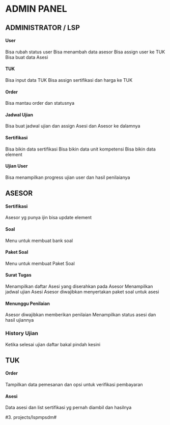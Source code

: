 # ADMIN PANEL
## ADMINISTRATOR / LSP
#### User
Bisa rubah status user
Bisa menambah data asesor
Bisa assign user ke TUK
Bisa buat data Asesi
#### TUK
Bisa input data TUK
Bisa assign sertifikasi dan harga ke TUK
#### Order
Bisa mantau order dan statusnya
#### Jadwal Ujian
Bisa buat jadwal ujian dan assign Asesi dan Asesor ke dalamnya
#### Sertifikasi
Bisa bikin data sertifikasi
Bisa bikin data unit kompetensi
Bisa bikin data element
#### Ujian User
Bisa menampilkan progress ujian user dan hasil penilaianya

## ASESOR
#### Sertifikasi
Asesor yg punya ijin bisa update element
#### Soal
Menu untuk membuat bank soal
#### Paket Soal
Menu untuk membuat Paket Soal
#### Surat Tugas
Menampilkan daftar Asesi yang diserahkan pada Asesor
Menampilkan jadwal ujian Asesi
Asesor diwajibkan menyertakan paket soal untuk asesi
#### Menunggu Penilaian
Asesor diwajibkan memberikan penilaian
Menampilkan status asesi dan hasil ujiannya
### History Ujian
Ketika selesai ujian daftar bakal pindah kesini

## TUK
#### Order
Tampilkan data pemesanan dan opsi untuk verifikasi pembayaran
#### Asesi
Data asesi dan list sertifikasi yg pernah diambil dan hasilnya

#3. projects/lspmpsdm#
